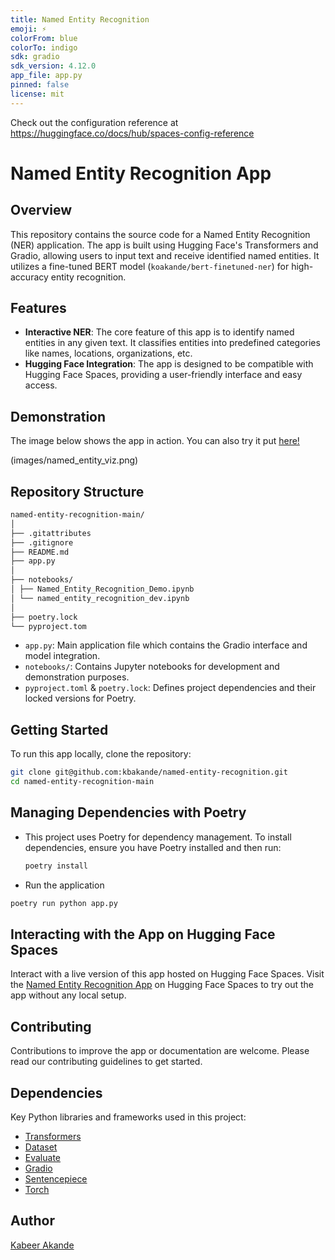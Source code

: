 ```yaml
---
title: Named Entity Recognition
emoji: ⚡
colorFrom: blue
colorTo: indigo
sdk: gradio
sdk_version: 4.12.0
app_file: app.py
pinned: false
license: mit
---
```


Check out the configuration reference at https://huggingface.co/docs/hub/spaces-config-reference

# Named Entity Recognition App

## Overview
This repository contains the source code for a Named Entity Recognition (NER) application. The app is built using Hugging Face's Transformers and Gradio, allowing users to input text and receive identified named entities. It utilizes a fine-tuned BERT model (`koakande/bert-finetuned-ner`) for high-accuracy entity recognition.

## Features
- **Interactive NER**: The core feature of this app is to identify named entities in any given text. It classifies entities into predefined categories like names, locations, organizations, etc.
- **Hugging Face Integration**: The app is designed to be compatible with Hugging Face Spaces, providing a user-friendly interface and easy access.

## Demonstration
The image below shows the app in action. You can also try it put [here!](https://huggingface.co/spaces/koakande/named_entity_recognition)

(images/named_entity_viz.png)

## Repository Structure

```graphql
named-entity-recognition-main/
│
├── .gitattributes
├── .gitignore
├── README.md
├── app.py
│
├── notebooks/
│ ├── Named_Entity_Recognition_Demo.ipynb
│ └── named_entity_recognition_dev.ipynb
│
├── poetry.lock
└── pyproject.tom
```

- `app.py`: Main application file which contains the Gradio interface and model integration.
- `notebooks/`: Contains Jupyter notebooks for development and demonstration purposes.
- `pyproject.toml` & `poetry.lock`: Defines project dependencies and their locked versions for Poetry.

## Getting Started
To run this app locally, clone the repository:

```bash
git clone git@github.com:kbakande/named-entity-recognition.git
cd named-entity-recognition-main
```

## Managing Dependencies with Poetry
* This project uses Poetry for dependency management. To install dependencies, ensure you have Poetry installed and then run:
    ```bash
    poetry install
    ```
* Run the application
```bash
poetry run python app.py
```

## Interacting with the App on Hugging Face Spaces
Interact with a live version of this app hosted on Hugging Face Spaces. Visit the [Named Entity Recognition App](https://huggingface.co/spaces/koakande/named_entity_recognition) on Hugging Face Spaces to try out the app without any local setup.

## Contributing
Contributions to improve the app or documentation are welcome. Please read our contributing guidelines to get started.

## Dependencies

Key Python libraries and frameworks used in this project:

* [Transformers](https://pypi.org/project/transformers/)
* [Dataset](https://pypi.org/project/datasets/)
* [Evaluate](https://pypi.org/project/evaluate/)
* [Gradio](https://pypi.org/project/gradio/)
* [Sentencepiece](https://pypi.org/project/sentencepiece/)
* [Torch](https://pypi.org/project/torch/)

## Author
[Kabeer Akande](https://www.linkedin.com/in/koakande/)